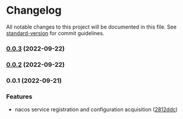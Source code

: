 # Changelog

All notable changes to this project will be documented in this file. See [standard-version](https://github.com/conventional-changelog/standard-version) for commit guidelines.

### [0.0.3](https://github.com/drawmoon/infra-nestjs/compare/v0.0.2...v0.0.3) (2022-09-22)

### [0.0.2](https://github.com/drawmoon/infra-nestjs/compare/v0.0.1...v0.0.2) (2022-09-22)

### 0.0.1 (2022-09-21)


### Features

* nacos service registration and configuration acquisition ([2812ddc](https://github.com/drawmoon/infra-nestjs/commit/2812ddcd81df0630485a29db3f1eecffdb08d46f))
